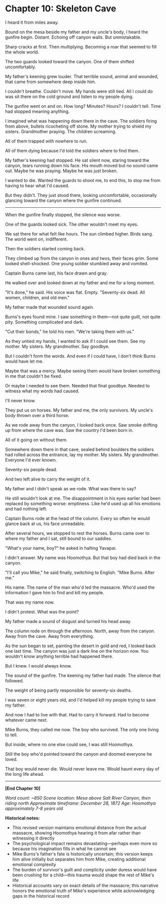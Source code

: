 # Chapter 10: Skeleton Cave

I heard it from miles away.

Bound on the mesa beside my father and my uncle's body, I heard the gunfire begin. Distant. Echoing off canyon walls. But unmistakable.

Sharp cracks at first. Then multiplying. Becoming a roar that seemed to fill the whole world.

The two guards looked toward the canyon. One of them shifted uncomfortably.

My father's keening grew louder. That terrible sound, animal and wounded, that came from somewhere deep inside him.

I couldn't breathe. Couldn't move. My hands were still tied. All I could do was sit there on the cold ground and listen to my people dying.

The gunfire went on and on. How long? Minutes? Hours? I couldn't tell. Time had stopped meaning anything.

I imagined what was happening down there in the cave. The soldiers firing from above, bullets ricocheting off stone. My mother trying to shield my sisters. Grandmother praying. The children screaming.

All of them trapped with nowhere to run.

All of them dying because I'd told the soldiers where to find them.

My father's keening had stopped. He sat silent now, staring toward the canyon, tears running down his face. His mouth moved but no sound came out. Maybe he was praying. Maybe he was just broken.

I wanted to die. Wanted the guards to shoot me, to end this, to stop me from having to hear what I'd caused.

But they didn't. They just stood there, looking uncomfortable, occasionally glancing toward the canyon where the gunfire continued.

***

When the gunfire finally stopped, the silence was worse.

One of the guards looked sick. The other wouldn't meet my eyes.

We sat there for what felt like hours. The sun climbed higher. Birds sang. The world went on, indifferent.

Then the soldiers started coming back.

They climbed up from the canyon in ones and twos, their faces grim. Some looked shell-shocked. One young soldier stumbled away and vomited.

Captain Burns came last, his face drawn and gray.

He walked over and looked down at my father and me for a long moment.

"It's done," he said. His voice was flat. Empty. "Seventy-six dead. All women, children, and old men."

My father made that wounded sound again.

Burns's eyes found mine. I saw something in them—not quite guilt, not quite pity. Something complicated and dark.

"Cut their bonds," he told his men. "We're taking them with us."

As they untied my hands, I wanted to ask if I could see them. See my mother. My sisters. My grandmother. Say goodbye.

But I couldn't form the words. And even if I could have, I don't think Burns would have let me.

Maybe that was a mercy. Maybe seeing them would have broken something in me that couldn't be fixed.

Or maybe I needed to see them. Needed that final goodbye. Needed to witness what my words had caused.

I'll never know.

They put us on horses. My father and me, the only survivors. My uncle's body thrown over a third horse.

As we rode away from the canyon, I looked back once. Saw smoke drifting up from where the cave was. Saw the country I'd been born in.

All of it going on without them.

Somewhere down there in that cave, sealed behind boulders the soldiers had rolled across the entrance, lay my mother. My sisters. My grandmother. Everyone I'd ever known.

Seventy-six people dead.

And two left alive to carry the weight of it.

My father and I didn't speak as we rode. What was there to say?

He still wouldn't look at me. The disappointment in his eyes earlier had been replaced by something worse: emptiness. Like he'd used up all his emotions and had nothing left.

Captain Burns rode at the head of the column. Every so often he would glance back at us, his face unreadable.

After several hours, we stopped to rest the horses. Burns came over to where my father and I sat, still bound to our saddles.

"What's your name, boy?" he asked in halting Yavapai.

I didn't answer. My name was Hoomothya. But that boy had died back in the canyon.

"I'll call you Mike," he said finally, switching to English. "Mike Burns. After me."

His name. The name of the man who'd led the massacre. Who'd used the information I gave him to find and kill my people.

That was my name now.

I didn't protest. What was the point?

My father made a sound of disgust and turned his head away.

The column rode on through the afternoon. North, away from the canyon. Away from the cave. Away from everything.

As the sun began to set, painting the desert in gold and red, I looked back one last time. The canyon was just a dark line on the horizon now. You wouldn't know anything terrible had happened there.

But I knew. I would always know.

The sound of the gunfire. The keening my father had made. The silence that followed.

The weight of being partly responsible for seventy-six deaths.

I was seven or eight years old, and I'd helped kill my people trying to save my father.

And now I had to live with that. Had to carry it forward. Had to become whatever came next.

Mike Burns, they called me now. The boy who survived. The only one living to tell.

But inside, where no one else could see, I was still Hoomothya.

Still the boy who'd pointed toward the canyon and doomed everyone he loved.

That boy would never die. Would never leave me. Would haunt every day of the long life ahead.

***

**[End Chapter 10]**

*Word count: ~850*
*Scene location: Mesa above Salt River Canyon, then riding north*
*Approximate timeframe: December 28, 1872*
*Age: Hoomothya approximately 7-8 years old*

**Historical notes:**
- This revised version maintains emotional distance from the actual massacre, showing Hoomothya hearing it from afar rather than witnessing it directly
- The psychological impact remains devastating—perhaps even more so because his imagination fills in what he cannot see
- Mike Burns's father's fate is historically uncertain; this version keeps him alive initially but separates him from Mike, creating additional emotional complexity
- The burden of survivor's guilt and complicity under duress would have been crushing for a child—this trauma would shape the rest of Mike's life
- Historical accounts vary on exact details of the massacre; this narrative honors the emotional truth of Mike's experience while acknowledging gaps in the historical record
